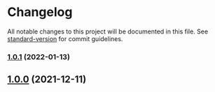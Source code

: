 # Changelog

All notable changes to this project will be documented in this file. See [standard-version](https://github.com/conventional-changelog/standard-version) for commit guidelines.

### [1.0.1](https://github.com/innovation-hub-bergisches-rheinland/prox-professor-profile-service/compare/v1.0.0...v1.0.1) (2022-01-13)

## [1.0.0](https://github.com/innovation-hub-bergisches-rheinland/prox-professor-profile-service/compare/v0.2.1...v1.0.0) (2021-12-11)
